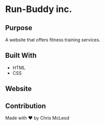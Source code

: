 # Run-Buddy inc.

## Purpose
A website that offers fitness training services.

## Built With
* HTML
* CSS

## Website


## Contribution
Made with ❤️ by Chris McLeod

